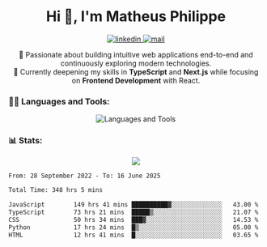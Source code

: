 
<h1 align="center">Hi 👋, I'm Matheus Philippe</h1>
<p align="center">
  <a href="https://www.linkedin.com/in/matheusphilippe-" target="_blank" rel="noopener noreferrer">
    <img alt="linkedin" src="https://img.shields.io/static/v1?label=&message=Linkedin&color=blue&logo=linkedin&style=for-the-badge" /> </a>
  <a href="mailto:matheus.philippe2002@gmail.com">
    <img alt="mail" src="https://img.shields.io/badge/Gmail-D14836?style=for-the-badge&logo=gmail&logoColor=white" /> </a>
 <p align="center">
  🚀 Passionate about building intuitive web applications end-to-end and continuously exploring modern technologies.
  <br />
  🌱 Currently deepening my skills in <strong>TypeScript</strong> and <strong>Next.js</strong> while focusing on <strong>Frontend Development</strong> with React.
</p>

   
</p>



<h3 align="left">🧑‍💻 Languages and Tools:</h3>

<p align="center">
  <img src="https://skillicons.dev/icons?i=ts,js,react,nodejs,express,mongodb,tailwind,vite,html,css,git,vscode,linux" alt="Languages and Tools" />

</p>

<h3 align="left"> 📊 Stats: </h3>

<p align="center">
  <img src="https://github-readme-stats.vercel.app/api/top-langs?username=mph7&show_icons=true&theme=tokyonight&hide_border=true&locale=en&langs_count=6&layout=compact" /> 



<!--START_SECTION:waka-->

```txt
From: 28 September 2022 - To: 16 June 2025

Total Time: 348 hrs 5 mins

JavaScript        149 hrs 41 mins ██████████▓░░░░░░░░░░░░░░   43.00 %
TypeScript        73 hrs 21 mins  █████▒░░░░░░░░░░░░░░░░░░░   21.07 %
CSS               50 hrs 34 mins  ███▓░░░░░░░░░░░░░░░░░░░░░   14.53 %
Python            17 hrs 24 mins  █▒░░░░░░░░░░░░░░░░░░░░░░░   05.00 %
HTML              12 hrs 41 mins  █░░░░░░░░░░░░░░░░░░░░░░░░   03.65 %
```

<!--END_SECTION:waka-->
</p>
